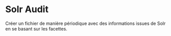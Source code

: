 Solr Audit
===========

Créer un fichier de manière périodique avec des informations issues de Solr en se basant sur les facettes.
